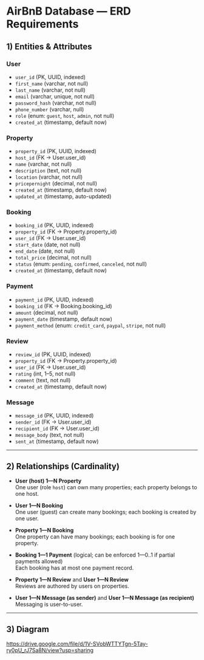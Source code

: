 # AirBnB Database — ERD Requirements

## 1) Entities & Attributes

### User
- `user_id` (PK, UUID, indexed)
- `first_name` (varchar, not null)
- `last_name` (varchar, not null)
- `email` (varchar, unique, not null)
- `password_hash` (varchar, not null)
- `phone_number` (varchar, null)
- `role` (enum: `guest`, `host`, `admin`, not null)
- `created_at` (timestamp, default now)

### Property
- `property_id` (PK, UUID, indexed)
- `host_id` (FK → User.user_id)
- `name` (varchar, not null)
- `description` (text, not null)
- `location` (varchar, not null)
- `pricepernight` (decimal, not null)
- `created_at` (timestamp, default now)
- `updated_at` (timestamp, auto-updated)

### Booking
- `booking_id` (PK, UUID, indexed)
- `property_id` (FK → Property.property_id)
- `user_id` (FK → User.user_id)
- `start_date` (date, not null)
- `end_date` (date, not null)
- `total_price` (decimal, not null)
- `status` (enum: `pending`, `confirmed`, `canceled`, not null)
- `created_at` (timestamp, default now)

### Payment
- `payment_id` (PK, UUID, indexed)
- `booking_id` (FK → Booking.booking_id)
- `amount` (decimal, not null)
- `payment_date` (timestamp, default now)
- `payment_method` (enum: `credit_card`, `paypal`, `stripe`, not null)

### Review
- `review_id` (PK, UUID, indexed)
- `property_id` (FK → Property.property_id)
- `user_id` (FK → User.user_id)
- `rating` (int, 1–5, not null)
- `comment` (text, not null)
- `created_at` (timestamp, default now)

### Message
- `message_id` (PK, UUID, indexed)
- `sender_id` (FK → User.user_id)
- `recipient_id` (FK → User.user_id)
- `message_body` (text, not null)
- `sent_at` (timestamp, default now)

---

## 2) Relationships (Cardinality)

- **User (host) 1—N Property**  
  One user (role `host`) can own many properties; each property belongs to one host.

- **User 1—N Booking**  
  One user (guest) can create many bookings; each booking is created by one user.

- **Property 1—N Booking**  
  One property can have many bookings; each booking is for one property.

- **Booking 1—1 Payment** (logical; can be enforced 1—0..1 if partial payments allowed)  
  Each booking has at most one payment record.

- **Property 1—N Review** and **User 1—N Review**  
  Reviews are authored by users on properties.

- **User 1—N Message (as sender)** and **User 1—N Message (as recipient)**  
  Messaging is user-to-user.

---

## 3) Diagram 

https://drive.google.com/file/d/1V-SVobWTTYTgn-5Tay-ry0pU_rJ7Sa8N/view?usp=sharing
